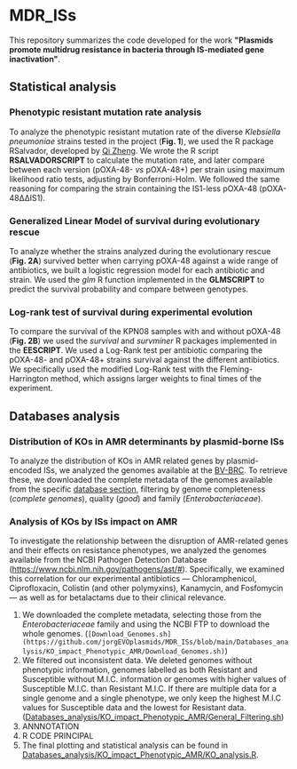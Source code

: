 # MDR_ISs

This repository summarizes the code developed for the work **"Plasmids promote multidrug resistance in bacteria through IS-mediated gene inactivation"**.

## Statistical analysis

### Phenotypic resistant mutation rate analysis

To analyze the phenotypic resistant mutation rate of the diverse *Klebsiella pneumoniae* strains tested in the project (**Fig. 1**), we used the R package RSalvador, developed by [Qi Zheng](https://academic.oup.com/g3journal/article/7/12/3849/6027424). We wrote the R script **RSALVADORSCRIPT** to calculate the mutation rate, and later compare between each version (pOXA-48- *vs* pOXA-48+) per strain using maximum likelihood ratio tests, adjusting by Bonferroni-Holm. We followed the same reasoning for comparing the strain containing the IS1-less pOXA-48 (pOXA-48ΔΔIS1).

### Generalized Linear Model of survival during evolutionary rescue

To analyze whether the strains analyzed during the evolutionary rescue (**Fig. 2A**) survived better when carrying pOXA-48 against a wide range of antibiotics, we built a logistic regression model for each antibiotic and strain. We used the *glm* R function implemented in the **GLMSCRIPT** to predict the survival probability and compare between genotypes.

### Log-rank test of survival during experimental evolution

To compare the survival of the KPN08 samples with and without pOXA-48 (**Fig. 2B**) we used the *survival* and *survminer* R packages implemented in the **EESCRIPT**. We used a Log-Rank test per antibiotic comparing the pOXA-48- and pOXA-48+ strains survival against the different antibiotics. We specifically used the modified Log-Rank test with the Fleming-Harrington method, which assigns larger weights to final times of the experiment.

## Databases analysis

### Distribution of KOs in AMR determinants by plasmid-borne ISs

To analyze the distribution of KOs in AMR related genes by plasmid-encoded ISs, we analyzed the genomes available at the [BV-BRC](https://www.bv-brc.org/). To retrieve these, we downloaded the complete metadata of the genomes available from the specific [database section](https://www.bv-brc.org/view/Bacteria/2#view_tab=genomes), filtering by genome completeness (*complete genomes*), quality (*good*) and family (*Enterobacteriaceae*). 

### Analysis of KOs by ISs impact on AMR
To investigate the relationship between the disruption of AMR-related genes and their effects on resistance phenotypes, we analyzed the genomes available from the NCBI Pathogen Detection Database (https://www.ncbi.nlm.nih.gov/pathogens/ast/#). Specifically, we examined this correlation for our experimental antibiotics — Chloramphenicol, Ciprofloxacin, Colistin (and other polymyxins), Kanamycin, and Fosfomycin — as well as for betalactams due to their clinical relevance. 

1. We downloaded the complete metadata, selecting those from the *Enterobacteriaceae* family and using the NCBI FTP to download the whole genomes. (`[Download_Genomes.sh](https://github.com/jorgEVOplasmids/MDR_ISs/blob/main/Databases_analysis/KO_impact_Phenotypic_AMR/Download_Genomes.sh)`)
2. We filtered out inconsistent data. We deleted genomes without phenotypic information, genomes labelled as both Resistant and Susceptible without M.I.C. information or genomes with higher values of Susceptible M.I.C. than Resistant M.I.C. If there are multiple data for a single genome and a single phenotype, we only keep the highest M.I.C values for Susceptible data and the lowest for Resistant data. ([Databases_analysis/KO_impact_Phenotypic_AMR/General_Filtering.sh](https://github.com/jorgEVOplasmids/MDR_ISs/blob/main/Databases_analysis/KO_impact_Phenotypic_AMR/General_Filtering.sh))
3. ANNNOTATION
4. R CODE PRINCIPAL
5. The final plotting and statistical analysis can be found in [Databases_analysis/KO_impact_Phenotypic_AMR/KO_analysis.R](https://github.com/jorgEVOplasmids/MDR_ISs/blob/main/Databases_analysis/KO_impact_Phenotypic_AMR/KO_analysis.R).
